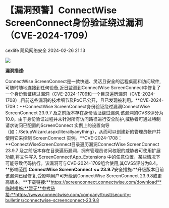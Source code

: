 #  【漏洞预警】ConnectWise ScreenConnect身份验证绕过漏洞（CVE-2024-1709）   
cexlife  飓风网络安全   2024-02-26 21:13  
  
![](https://mmbiz.qpic.cn/mmbiz_png/ibhQpAia4xu02a49h0bOEBr3gWG1WXAVr1WztyoYWw7ENTntV2y8jiaEqMgubzXLYYv2u24PiaeB6FaN2sRVDR2lAw/640?wx_fmt=png&from=appmsg "")  
  
**漏洞描述:**  
  
ConnectWise ScreenConnect是一款快速、灵活且安全的远程桌面和访问软件,可随时随地连接到任何设备,近日监测到ConnectWise ScreenConnect中修复了一个身份验证绕过漏洞（CVE-2024-1709和一个目录遍历漏洞（CVE-2024-1708）,目前这些漏洞的技术细节及PoC已公开，且已发现被利用。**CVE-2024-1709：**ConnectWise ScreenConnect身份验证绕过漏洞ConnectWise ScreenConnect 23.9.7 及之前版本存在身份验证绕过漏洞,该漏洞的CVSS评分为10.0。由于身份验证过程并未针对所有访问路径进行安全防护,威胁者可通过特制请求访问已配置的ScreenConnect 实例上的设置向导（如：/SetupWizard.aspx/literallyanything），从而可以创建新的管理员帐户并使用它来控制 ScreenConnect 实例。**CVE-2024-1708：**ConnectWiseScreenConnect目录遍历漏洞ConnectWise ScreenConnect 23.9.7 及之前版本存在目录遍历漏洞，拥有管理员访问权限的威胁者可使用扩展功能,将文件写入 ScreenConnect\App_Extensions 中的任意位置，某些情况下可能导致代码执行。该漏洞可与CVE-2024-1709组合使用,其CVSS评分为8.4。**影响范围:**ConnectWise ScreenConnect <= 23.9.7**安全措施:**升级版本目前该漏洞已经修复,受影响用户可升级到ConnectWise ScreenConnect 23.9.8或更高版本。**下载链接:**https://screenconnect.connectwise.com/download**临时措施:**暂无**参考链接:**https://www.connectwise.com/company/trust/security-bulletins/connectwise-screenconnect-23.9.8  
  
